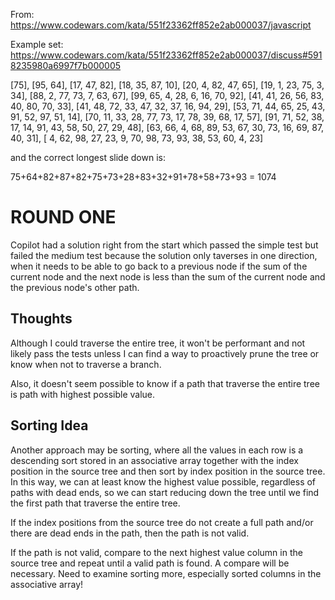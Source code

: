 From: https://www.codewars.com/kata/551f23362ff852e2ab000037/javascript

Example set: https://www.codewars.com/kata/551f23362ff852e2ab000037/discuss#5918235980a6997f7b000005

[75],
[95, 64],
[17, 47, 82],
[18, 35, 87, 10],
[20,  4, 82, 47, 65],
[19,  1, 23, 75,  3, 34],
[88,  2, 77, 73,  7, 63, 67],
[99, 65,  4, 28,  6, 16, 70, 92],
[41, 41, 26, 56, 83, 40, 80, 70, 33],
[41, 48, 72, 33, 47, 32, 37, 16, 94, 29],
[53, 71, 44, 65, 25, 43, 91, 52, 97, 51, 14],
[70, 11, 33, 28, 77, 73, 17, 78, 39, 68, 17, 57],
[91, 71, 52, 38, 17, 14, 91, 43, 58, 50, 27, 29, 48],
[63, 66,  4, 68, 89, 53, 67, 30, 73, 16, 69, 87, 40, 31],
[ 4, 62, 98, 27, 23,  9, 70, 98, 73, 93, 38, 53, 60,  4, 23]

and the correct longest slide down is:

75+64+82+87+82+75+73+28+83+32+91+78+58+73+93 = 1074

# ROUND ONE
Copilot had a solution right from the start which passed the simple test but failed the medium test because the solution only taverses in one direction, when it needs to be able to go back to a previous node if the sum of the current node and the next node is less than the sum of the current node and the previous node's other path.

## Thoughts
Although I could traverse the entire tree, it won't be performant and not likely pass the tests unless I can find a way to proactively prune the tree or know when not to traverse a branch.

Also, it doesn't seem possible to know if a path that traverse the entire tree is path with highest possible value.

## Sorting Idea
Another approach may be sorting, where all the values in each row is a descending sort  stored in an associative array together with the index position in the source tree and then sort by index position in the source tree. In this way, we can at least know the highest value possible, regardless of paths with dead ends, so we can start reducing down the tree until we find the first path that traverse the entire tree.

If the index positions from the source tree do not create a full path and/or there are dead ends in the path, then the path is not valid.

If the path is not valid, compare to the next highest value column in the source tree and repeat until a valid path is found. A compare will be necessary. Need to examine sorting more, especially sorted columns in the associative array!

